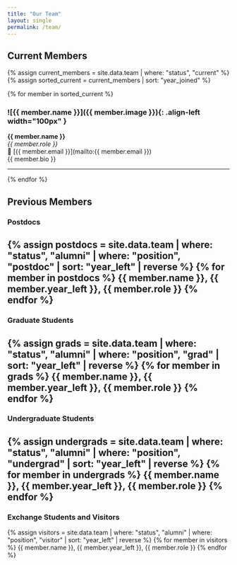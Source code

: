 ```yaml
---
title: "Our Team"
layout: single
permalink: /team/
---
```


## Current Members

{% assign current_members = site.data.team | where: "status", "current" %}
{% assign sorted_current = current_members | sort: "year_joined" %}

{% for member in sorted_current %}
### ![{{ member.name }}]({{ member.image }}){: .align-left width="100px" }

**{{ member.name }}**  
*{{ member.role }}*  
📧 [{{ member.email }}](mailto:{{ member.email }})  
{{ member.bio }}

---
{% endfor %}

## Previous Members

### Postdocs

{% assign postdocs = site.data.team | where: "status", "alumni" | where: "position", "postdoc" | sort: "year_left" | reverse %}
{% for member in postdocs %}
{{ member.name }}, {{ member.year_left }}, {{ member.role }} 
{% endfor %}
---

### Graduate Students

{% assign grads = site.data.team | where: "status", "alumni" | where: "position", "grad" | sort: "year_left" | reverse %}
{% for member in grads %}
{{ member.name }}, {{ member.year_left }}, {{ member.role }} 
{% endfor %}
---

### Undergraduate Students

{% assign undergrads = site.data.team | where: "status", "alumni" | where: "position", "undergrad" | sort: "year_left" | reverse %}
{% for member in undergrads %}
{{ member.name }}, {{ member.year_left }}, {{ member.role }}
{% endfor %}
---

### Exchange Students and Visitors

{% assign visitors = site.data.team | where: "status", "alumni" | where: "position", "visitor" | sort: "year_left" | reverse %}
{% for member in visitors %}
{{ member.name }}, {{ member.year_left }}, {{ member.role }}
{% endfor %}
